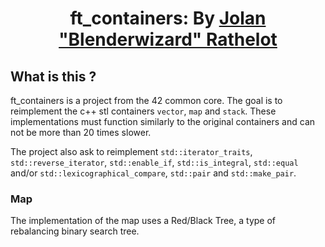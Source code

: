 <h1 align="center" style="border-bottom: none; margin-bottom: 0;">
    ft_containers: By <a href="https://github.com/Blenderwizard">Jolan "Blenderwizard" Rathelot</a>
</h1>

## What is this ?

ft_containers is a project from the 42 common core. The goal is to reimplement the c++ stl containers `vector`, `map` and `stack`. These implementations must function similarly to the original containers and can not be more than 20 times slower.

The project also ask to reimplement `std::iterator_traits`, `std::reverse_iterator`, `std::enable_if`, `std::is_integral`, `std::equal` and/or `std::lexicographical_compare`, `std::pair` and `std::make_pair`.

### Map
The implementation of the map uses a Red/Black Tree, a type of rebalancing binary search tree.
